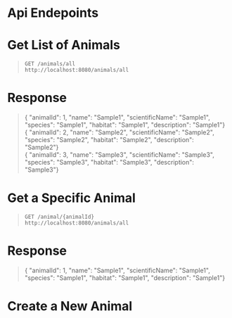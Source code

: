 # Api Endepoints

# Get List of Animals
> `GET /animals/all` <br>
> `http://localhost:8080/animals/all`

# Response
>{ "animalId": 1, "name": "Sample1", "scientificName": "Sample1", "species": "Sample1", "habitat": "Sample1", "description": "Sample1"} <br>
>{ "animalId": 2, "name": "Sample2", "scientificName": "Sample2", "species": "Sample2", "habitat": "Sample2", "description": "Sample2"} <br>
>{ "animalId": 3, "name": "Sample3", "scientificName": "Sample3", "species": "Sample3", "habitat": "Sample3", "description": "Sample3"} <br>

# Get a Specific Animal
> `GET /animal/{animalId}` <br>
>  `http://localhost:8080/animals/all`

# Response
> { "animalId": 1, "name": "Sample1", "scientificName": "Sample1", "species": "Sample1", "habitat": "Sample1", "description": "Sample1"}

# Create a New Animal
>
